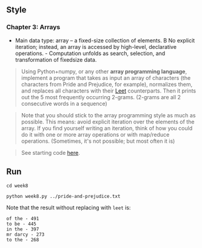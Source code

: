 ## Style

### Chapter 3: Arrays
- Main data type: array – a fixed-size collection of elements.  B No explicit iteration; instead, an array is accessed by high-level, declarative operations.  - Computation unfolds as search, selection, and transformation of fixedsize data. 



> Using Python+numpy, or any other **array programming language**, implement a program that takes as input an array of characters (the characters from Pride and Prejudice, for example), normalizes them, and replaces all characters with their [Leet](https://simple.wikipedia.org/wiki/Leet)  counterparts. Then it prints out the 5 most frequently occurring 2-grams. (2-grams are all 2 consecutive words in a sequence)

> Note that you should stick to the array programming style as much as possible. This means: avoid explicit iteration over the elements of the array. If you find yourself writing an iteration, think of how you could do it with one or more array operations or with map/reduce operations. (Sometimes, it's not possible; but most often it is)

> See starting code [here](https://github.com/crista/exercises-in-programming-style/tree/master/03-arrays).



## Run

```shell
cd week8
```

```shell
python week8.py ../pride-and-prejudice.txt 
```

Note that the result without replacing with `leet` is:
```
of the - 491
to be - 445
in the - 397
mr darcy - 273
to the - 268
```